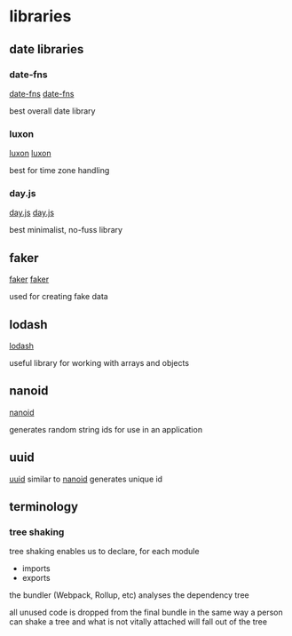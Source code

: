 # libraries

## date libraries

### date-fns

[date-fns](https://date-fns.org)
[date-fns](https://www.skypack.dev/view/date-fns)

best overall date library

### luxon

[luxon](https://moment.github.io/luxon)
[luxon](https://www.skypack.dev/view/luxon)

best for time zone handling

### day.js

[day.js](https://www.skypack.dev/view/dayjs)
[day.js](https://day.js.org)

best minimalist, no-fuss library

## faker

[faker](https://fakercloud.com/api)
[faker](https://github.com/marak/Faker.js)

used for creating fake data

## lodash

[lodash](https://lodash.com)

useful library for working with arrays and objects

## nanoid

[nanoid](https://www.npmjs.com/package/nanoid)

generates random string ids for use in an application

## uuid

[uuid](https://www.npmjs.com/package/uuid)
similar to [nanoid](#nanoid)
generates unique id


## terminology

### tree shaking

tree shaking enables us to declare, for each module

- imports
- exports

the bundler (Webpack, Rollup, etc) analyses the dependency tree

all unused code is dropped from the final bundle in the same way a person can shake a tree and what is not vitally attached will fall out of the tree

